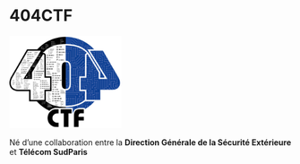 # 404CTF
<img src="challenge_404_LOGO.png" width="200" />

Né d’une collaboration entre la **Direction Générale de la Sécurité Extérieure** et **Télécom SudParis**
